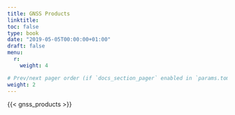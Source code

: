 ```yaml
---
title: GNSS Products
linktitle:
toc: false
type: book
date: "2019-05-05T00:00:00+01:00"
draft: false
menu:
  r:
    weight: 4

# Prev/next pager order (if `docs_section_pager` enabled in `params.toml`)
weight: 2
---
```


{{< gnss_products >}}

##